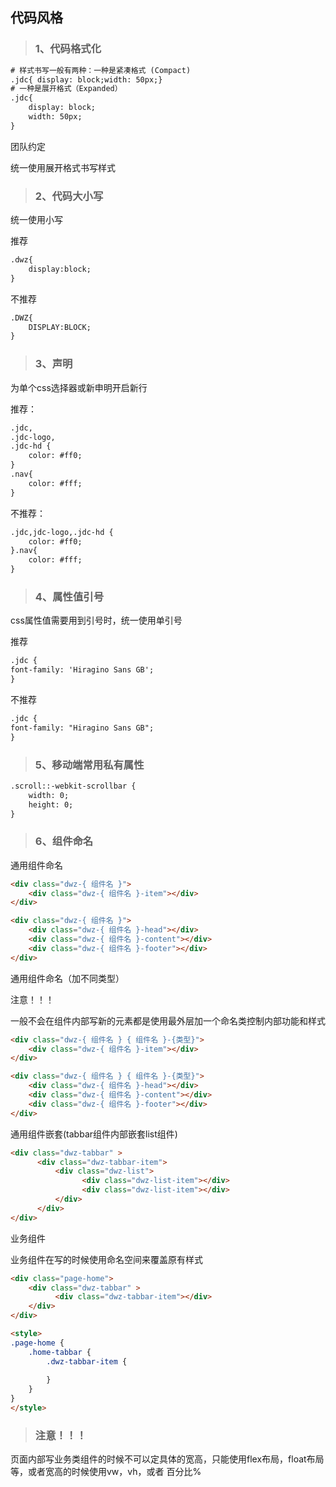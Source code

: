 ## 代码风格

> ### 1、代码格式化
```html
# 样式书写一般有两种：一种是紧凑格式 (Compact)
.jdc{ display: block;width: 50px;}
# 一种是展开格式（Expanded）
.jdc{
    display: block;
    width: 50px;
}
```
团队约定

统一使用展开格式书写样式

> ### 2、代码大小写
统一使用小写

推荐

```html
.dwz{
	display:block;
}
```	

不推荐

```html
.DWZ{
	DISPLAY:BLOCK;
}
```

> ### 3、声明

为单个css选择器或新申明开启新行

推荐：

```html
.jdc, 
.jdc-logo, 
.jdc-hd {
    color: #ff0;
}
.nav{
    color: #fff;
}
```

不推荐：

```html
.jdc,jdc-logo,.jdc-hd {
    color: #ff0;
}.nav{
    color: #fff;
}
```

> ### 4、属性值引号

css属性值需要用到引号时，统一使用单引号
      
推荐

```html
.jdc { 
font-family: 'Hiragino Sans GB';
}
```

不推荐

```html
.jdc { 
font-family: "Hiragino Sans GB";
}
```

> ### 5、移动端常用私有属性

```html
.scroll::-webkit-scrollbar {
    width: 0;
    height: 0;
}
```

> ### 6、组件命名

通用组件命名

```html
<div class="dwz-{ 组件名 }">
    <div class="dwz-{ 组件名 }-item"></div>
</div>

<div class="dwz-{ 组件名 }">
    <div class="dwz-{ 组件名 }-head"></div>
    <div class="dwz-{ 组件名 }-content"></div>
    <div class="dwz-{ 组件名 }-footer"></div>
</div>
```

通用组件命名（加不同类型）

注意！！！ 

一般不会在组件内部写新的元素都是使用最外层加一个命名类控制内部功能和样式

```html
<div class="dwz-{ 组件名 } { 组件名 }-{类型}">
    <div class="dwz-{ 组件名 }-item"></div>
</div>

<div class="dwz-{ 组件名 } { 组件名 }-{类型}">
    <div class="dwz-{ 组件名 }-head"></div>
    <div class="dwz-{ 组件名 }-content"></div>
    <div class="dwz-{ 组件名 }-footer"></div>
</div>
```

通用组件嵌套(tabbar组件内部嵌套list组件)

```html
<div class="dwz-tabbar" >
      <div class="dwz-tabbar-item">
          <div class="dwz-list"> 
                <div class="dwz-list-item"></div>
                <div class="dwz-list-item"></div>
          </div>
      </div>
</div>
```
业务组件

业务组件在写的时候使用命名空间来覆盖原有样式

```html
<div class="page-home">
    <div class="dwz-tabbar" >
          <div class="dwz-tabbar-item"></div>
    </div>
</div>

<style>
.page-home {
    .home-tabbar {
        .dwz-tabbar-item {
        
        }
    }
}
</style>
```

> ### 注意！！！

页面内部写业务类组件的时候不可以定具体的宽高，只能使用flex布局，float布局等，或者宽高的时候使用vw，vh，或者 百分比%
